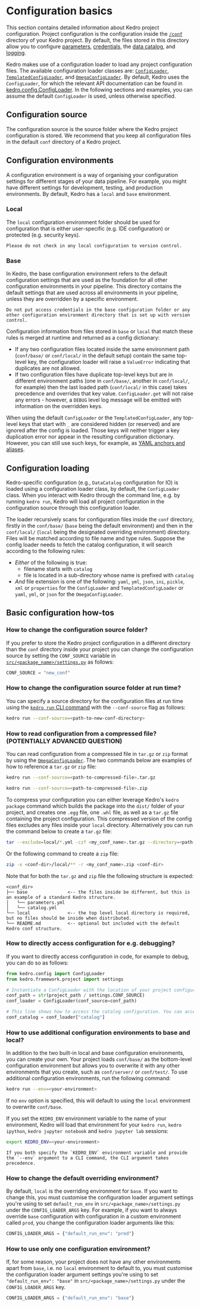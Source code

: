 # Configuration basics

This section contains detailed information about Kedro project configuration. Project configuration is the configuration inside the [`/conf`](../get_started/kedro_concepts.md#conf) directory of your Kedro project.
By default, the files stored in this directory allow you to configure [parameters](configuration.md#parameters), [credentials](configuration.md#credentials), the [data catalog](../data/data_catalog.md), and [logging](../logging/logging.md).

Kedro makes use of a configuration loader to load any project configuration files. The available configuration loader classes are: [`ConfigLoader`](/kedro.config.ConfigLoader), [`TemplatedConfigLoader`](/kedro.config.TemplatedConfigLoader), and [`OmegaConfigLoader`](/kedro.config.OmegaConfigLoader).
By default, Kedro uses the `ConfigLoader`, for which the relevant API documentation can be found in [kedro.config.ConfigLoader](/kedro.config.ConfigLoader). In the following sections and examples, you can assume the default `ConfigLoader` is used, unless otherwise specified.

## Configuration source
The configuration source is the source folder where the Kedro project configuration is stored. We recommend that you keep all configuration files in the default `conf` directory of a Kedro project.

## Configuration environments
A configuration environment is a way of organising your configuration settings for different stages of your data pipeline. For example, you might have different settings for development, testing, and production environments.
By default, Kedro has a `local` and `base` environment.

### Local
The `local` configuration environment folder should be used for configuration that is either user-specific (e.g. IDE configuration) or protected (e.g. security keys).

```{note}
Please do not check in any local configuration to version control.
```

### Base
In Kedro, the base configuration environment refers to the default configuration settings that are used as the foundation for all other configuration environments in your pipeline.
This directory contains the default settings that are used across all environments in your pipeline, unless they are overridden by a specific environment.

```{note}
Do not put access credentials in the base configuration folder or any other configuration environment directory that is set up with version control.
```

Configuration information from files stored in `base` or `local` that match these rules is merged at runtime and returned as a config dictionary:
* If any two configuration files located inside the same environment path (`conf/base/` or `conf/local/` in the default setup) contain the same top-level key, the configuration loader will raise a `ValueError` indicating that duplicates are not allowed.
* If two configuration files have duplicate top-level keys but are in different environment paths (one in `conf/base/`, another in `conf/local/`, for example) then the last loaded path (`conf/local/` in this case) takes precedence and overrides that key value. `ConfigLoader.get` will not raise any errors - however, a `DEBUG` level log message will be emitted with information on the overridden keys.

When using the default `ConfigLoader` or the `TemplatedConfigLoader`, any top-level keys that start with `_` are considered hidden (or reserved) and are ignored after the config is loaded. Those keys will neither trigger a key duplication error nor appear in the resulting configuration dictionary. However, you can still use such keys, for example, as [YAML anchors and aliases](https://www.educative.io/blog/advanced-yaml-syntax-cheatsheet#anchors).

## Configuration loading
Kedro-specific configuration (e.g., `DataCatalog` configuration for IO) is loaded using a configuration loader class, by default, the `ConfigLoader` class.
When you interact with Kedro through the command line, e.g. by running `kedro run`, Kedro will load all project configuration in the configuration source through this configuration loader.

The loader recursively scans for configuration files inside the `conf` directory, firstly in the `conf/base/` (`base` being the default environment) and then in the `conf/local/` (`local` being the designated overriding environment) directory.
Files will be matched according to file name and type rules. Suppose the config loader needs to fetch the catalog configuration, it will search according to the following rules:

* *Either* of the following is true:
  * filename starts with `catalog`
  * file is located in a sub-directory whose name is prefixed with `catalog`
* *And* file extension is one of the following: `yaml`, `yml`, `json`, `ini`, `pickle`, `xml` or `properties` for the `ConfigLoader` and `TemplatedConfigLoader` or `yaml`, `yml`, or `json` for the `OmegaConfigLoader`.


## Basic configuration how-tos

### How to change the configuration source folder?
If you prefer to store the Kedro project configuration in a different directory than the `conf` directory inside your project you can change the configuration source by setting the `CONF_SOURCE` variable in [`src/<package_name>/settings.py`](settings.md) as follows:

```python
CONF_SOURCE = "new_conf"
```

### How to change the configuration source folder at run time?
You can specify a source directory for the configuration files at run time using the [`kedro run` CLI command](../development/commands_reference.md#modifying-a-kedro-run) with the `--conf-source` flag as follows:

```bash
kedro run --conf-source=<path-to-new-conf-directory>
```

### How to read configuration from a compressed file? (POTENTIALLY ADVANCED QUESTION)
You can read configuration from a compressed file in `tar.gz` or `zip` format by using the [`OmegaConfigLoader`](/kedro.config.OmegaConfigLoader).
The two commands below are examples of how to reference a `tar.gz` or `zip` file:

 ```bash
kedro run --conf-source=<path-to-compressed-file>.tar.gz

kedro run --conf-source=<path-to-compressed-file>.zip
```

To compress your configuration you can either leverage Kedro's `kedro package` command which builds the package into the `dist/` folder of your project, and creates one `.egg` file, one `.whl` file, as well as a `tar.gz` file containing the project configuration. This compressed version of the config files excludes any files inside your `local` directory.
Alternatively you can run the command below to create a `tar.gz` file:

```bash
tar --exclude=local/*.yml -czf <my_conf_name>.tar.gz --directory=<path-to-conf-dir> <conf-dir>
```

Or the following command to create a `zip` file:

```bash
zip -x <conf-dir>/local/** -r <my_conf_name>.zip <conf-dir>
```

Note that for both the `tar.gz` and `zip` file the following structure is expected:

```text
<conf_dir>
├── base               <-- the files inside be different, but this is an example of a standard Kedro structure.
│   └── parameters.yml
│   └── catalog.yml
└── local              <-- the top level local directory is required, but no files should be inside when distributed.
└── README.md          <-- optional but included with the default Kedro conf structure.
```

### How to directly access configuration for e.g. debugging?
If you want to directly access configuration in code, for example to debug, you can do so as follows:

```python
from kedro.config import ConfigLoader
from kedro.framework.project import settings

# Instantiate a ConfigLoader with the location of your project configuration.
conf_path = str(project_path / settings.CONF_SOURCE)
conf_loader = ConfigLoader(conf_source=conf_path)

# This line shows how to access the catalog configuration. You can access other configuration in the same way.
conf_catalog = conf_loader["catalog"]
```

### How to use additional configuration environments to base and local?
In addition to the two built-in local and base configuration environments, you can create your own. Your project loads `conf/base/` as the bottom-level configuration environment but allows you to overwrite it with any other environments that you create, such as `conf/server/` or `conf/test/`. To use additional configuration environments, run the following command:

```bash
kedro run --env=<your-environment>
```

If no `env` option is specified, this will default to using the `local` environment to overwrite `conf/base`.

If you set the `KEDRO_ENV` environment variable to the name of your environment, Kedro will load that environment for your `kedro run`, `kedro ipython`, `kedro jupyter notebook` and `kedro jupyter lab` sessions:

```bash
export KEDRO_ENV=<your-environment>
```

```{note}
If you both specify the `KEDRO_ENV` environment variable and provide the `--env` argument to a CLI command, the CLI argument takes precedence.
```

### How to change the default overriding environment?
By default, `local` is the overriding environment for `base`. If you want to change this, you must customise the configuration loader argument settings you're using to set `default_run_env` in `src/<package_name>/settings.py` under the `CONFIG_LOADER_ARGS` key.
For example, if you want to always override `base` configuration with configuration in a custom environment called `prod`, you change the configuration loader arguments like this:

```python
CONFIG_LOADER_ARGS = {"default_run_env": "prod"}
```

### How to use only one configuration environment?
If, for some reason, your project does not have any other environments apart from `base`, i.e. no `local` environment to default to, you must customise the configuration loader argument settings you're using to set `"default_run_env": "base"` in `src/<package_name>/settings.py` under the `CONFIG_LOADER_ARGS` key.

```python
CONFIG_LOADER_ARGS = {"default_run_env": "base"}
```
